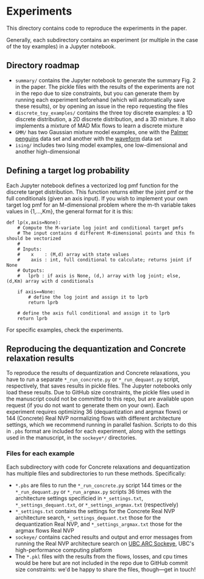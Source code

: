 # Experiments

This directory contains code to reproduce the experiments in the paper.

Generally, each subdirectory contains an experiment 
(or multiple in the case of the toy examples)
in a Jupyter notebook.



## Directory roadmap
- `summary/` contains the Jupyter notebook to generate the summary Fig. 2 in the paper.
The pickle files with the results of the experiments are not in the repo due to size constraints,
but you can generate them by running each experiment beforehand (which will automatically save these results),
or by opening an issue in the repo requesting the files
- `discrete_toy_examples/` contains the three toy discrete examples:
a 1D discrete distribution,
a 2D discrete distribution,
and a 3D mixture.
It also implements a mixture of MAD Mix flows to learn a discrete mixture
- `GMM/` has two Gaussian mixture model examples,
one with the 
[Palmer penguins](https://github.com/mcnakhaee/palmerpenguins)
data set and another with the 
[waveform](https://hastie.su.domains/ElemStatLearn/datasets/waveform.train)
data set
- `ising/` includes two Ising model examples,
one low-dimensional and another high-dimensional


## Defining a target log probability

Each Jupyter notebook defines a vectorized log pmf function
for the discrete target distribution.
This function returns either the 
joint pmf or the full conditionals (given an axis input).
If you wish to implement your own target log pmf
for an M-dimensional problem where the m-th variable
takes values in {1,...,Km},
the general format for it is this:

```
def lp(x,axis=None):
    # Compute the M-variate log joint and conditional target pmfs
    # The input contains d different M-dimensional points and this fn should be vectorized
    #
    # Inputs:
    #    x    : (M,d) array with state values
    #    axis : int, full conditional to calculate; returns joint if None
    # Outputs:
    #   lprb : if axis is None, (d,) array with log joint; else, (d,Km) array with d conditionals 
    
    if axis==None: 
        # define the log joint and assign it to lprb
        return lprb
    
    # define the axis full conditional and assign it to lprb
    return lprb
```

For specific examples, check the experiments.


## Reproducing the dequantization and Concrete relaxation results

To reproduce the results of dequantization and Concrete relaxations,
you have to run a separate `*_run_concrete.py`
or `*_run_dequant.py` script, respectively,
that saves results in  pickle files.
The Jupyter notebooks only load these results.
Due to GitHub size constraints,
the pickle files used in the manuscript could not be committed to this repo,
but are available upon request 
(if you do not want to generate them on your own).
Each experiment requires optimizing 36 (dequantization and argmax flows)
or 144 (Concrete) Real NVP normalizing flows
with different architecture settings,
which we recommend running in parallel fashion.
Scripts to do this in `.pbs` format are included for each experiment,
along with the settings used in the manuscript, in the `sockeye*/` directories.


### Files for each example
Each subdirectory with code for Concrete relaxations and dequantization
has multiple files and subdirectories to run these methods.
Specifically:
- `*.pbs` are files to run the `*_run_concrete.py` script 144 times
or the `*_run_dequant.py` or `*_run_argmax.py` scripts 36 times
with the architecture settings specificied in `*_settings.txt`,
`*_settings_dequant.txt`, or `*_settings_argmax.txt` (respectively)
- `*_settings.txt` contains the settings for the Concrete Real NVP architecture search,
`*_settings_dequant.txt` those for the dequantization Real NVP,
and `*_settings_argmax.txt` those for the argmax flows Real NVP
- `sockeye/` contains cached results and output and error messages from running
the Real NVP architecture search on [UBC ARC Sockeye](https://arc.ubc.ca/ubc-arc-sockeye),
UBC's high-performance computing platform
- The `*.pkl` files with the results from the flows, losses, and cpu times
would be here but are not included in the repo due to GitHub commit size constraints:
we'd be happy to share the files, though&mdash;get in touch!